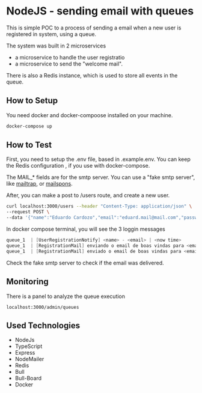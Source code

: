 # NodeJS - sending email with queues

This is simple POC to a process of sending a email when a new user is registered in system, using a queue.

The system was built in 2 microservices

- a microservice to handle the user registratio
- a microservice to send the "welcome mail".

There is also a Redis instance, which is used to store all events in the queue.

## How to Setup

You need docker and docker-compoose installed on your machine.

```sh
docker-compose up
```

## How to Test

First, you need to setup the .env file, based in .example.env. You can keep the Redis configuration , if you use with docker-compose.

The MAIL\_\* fields are for the smtp server. You can use a "fake smtp server", like [mailtrap](https://mailtrap.io/), or [mailspons](https://mailspons.com/).

After, you can make a post to /users route, and create a new user.

```sh
curl localhost:3000/users --header "Content-Type: application/json" \
--request POST \
--data '{"name":"Eduardo Cardozo","email":"eduard.mail@mail.com","password":"mypass"}'
```

In docker compose terminal, you will see the 3 loggin messages

```s
queue_1  | [UserRegistrationNotify] <name> - <email> | <now time>
queue_1  | [RegistrationMail] enviando o email de boas vindas para <email>
queue_1  | [RegistrationMail] enviado o email de boas vindas para <email>
```

Check the fake smtp server to check if the email was delivered.

## Monitoring

There is a panel to analyze the queue execution

```
localhost:3000/admin/queues
```

## Used Technologies

- NodeJs
- TypeScript
- Express
- NodeMailer
- Redis
- Bull
- Bull-Board
- Docker
